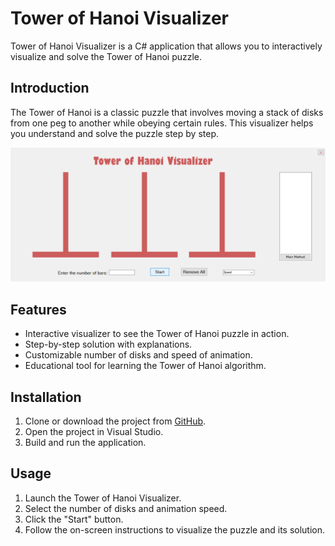 # Tower of Hanoi Visualizer

Tower of Hanoi Visualizer is a C# application that allows you to interactively visualize and solve the Tower of Hanoi puzzle.

## Introduction
The Tower of Hanoi is a classic puzzle that involves moving a stack of disks from one peg to another while obeying certain rules. This visualizer helps you understand and solve the puzzle step by step.

![Screenshot](images/screenshot.png)

## Features
- Interactive visualizer to see the Tower of Hanoi puzzle in action.
- Step-by-step solution with explanations.
- Customizable number of disks and speed of animation.
- Educational tool for learning the Tower of Hanoi algorithm.

## Installation
1. Clone or download the project from [GitHub](https://github.com/SORVER/Tower-Of-Hanoi-Visualizer/).
2. Open the project in Visual Studio.
3. Build and run the application.

## Usage
1. Launch the Tower of Hanoi Visualizer.
2. Select the number of disks and animation speed.
3. Click the "Start" button.
4. Follow the on-screen instructions to visualize the puzzle and its solution.

